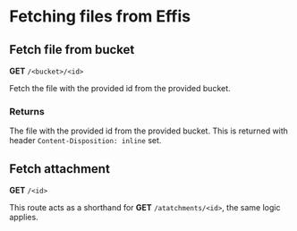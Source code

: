 # Fetching files from Effis

## Fetch file from bucket

<span class=requestmethod><b>GET</b></span> `/<bucket>/<id>`

Fetch the file with the provided id from the provided bucket.

### Returns

The file with the provided id from the provided bucket. This is returned with header
`Content-Disposition: inline` set.

## Fetch attachment

<span class=requestmethod><b>GET</b></span> `/<id>`

This route acts as a shorthand for <span class=requestmethod><b>GET</b></span> `/atatchments/<id>`,
the same logic applies.
